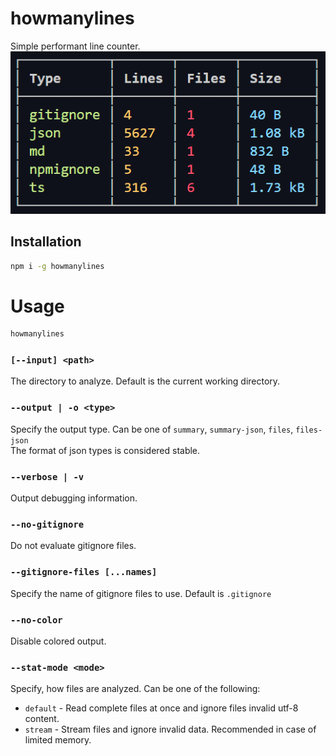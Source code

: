 # howmanylines
Simple performant line counter.
![Preview](/preview.png)

## Installation
```bash
npm i -g howmanylines
```

# Usage
```bash
howmanylines
```

### `[--input] <path>`
The directory to analyze. Default is the current working directory.

### `--output | -o <type>`
Specify the output type. Can be one of `summary`, `summary-json`, `files`, `files-json`<br>
The format of json types is considered stable.

### `--verbose | -v`
Output debugging information.

### `--no-gitignore`
Do not evaluate gitignore files.

### `--gitignore-files [...names]`
Specify the name of gitignore files to use. Default is `.gitignore`

### `--no-color`
Disable colored output.

### `--stat-mode <mode>`
Specify, how files are analyzed. Can be one of the following:
+ `default` - Read complete files at once and ignore files invalid utf-8 content.
+ `stream` - Stream files and ignore invalid data. Recommended in case of limited memory.
